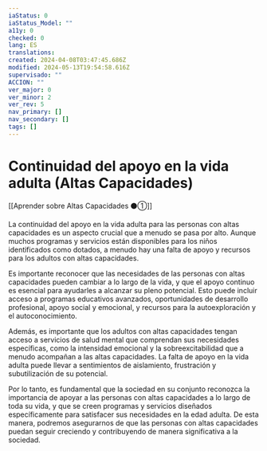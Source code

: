 ```yaml
---
iaStatus: 0
iaStatus_Model: ""
a11y: 0
checked: 0
lang: ES
translations: 
created: 2024-04-08T03:47:45.686Z
modified: 2024-05-13T19:54:58.616Z
supervisado: ""
ACCION: ""
ver_major: 0
ver_minor: 2
ver_rev: 5
nav_primary: []
nav_secondary: []
tags: []
---
```

# Continuidad del apoyo en la vida adulta (Altas Capacidades)

[[Aprender sobre Altas Capacidades ⚫①]]

La continuidad del apoyo en la vida adulta para las personas con altas capacidades es un aspecto crucial que a menudo se pasa por alto. Aunque muchos programas y servicios están disponibles para los niños identificados como dotados, a menudo hay una falta de apoyo y recursos para los adultos con altas capacidades.

Es importante reconocer que las necesidades de las personas con altas capacidades pueden cambiar a lo largo de la vida, y que el apoyo continuo es esencial para ayudarles a alcanzar su pleno potencial. Esto puede incluir acceso a programas educativos avanzados, oportunidades de desarrollo profesional, apoyo social y emocional, y recursos para la autoexploración y el autoconocimiento.

Además, es importante que los adultos con altas capacidades tengan acceso a servicios de salud mental que comprendan sus necesidades específicas, como la intensidad emocional y la sobreexcitabilidad que a menudo acompañan a las altas capacidades. La falta de apoyo en la vida adulta puede llevar a sentimientos de aislamiento, frustración y subutilización de su potencial.

Por lo tanto, es fundamental que la sociedad en su conjunto reconozca la importancia de apoyar a las personas con altas capacidades a lo largo de toda su vida, y que se creen programas y servicios diseñados específicamente para satisfacer sus necesidades en la edad adulta. De esta manera, podremos asegurarnos de que las personas con altas capacidades puedan seguir creciendo y contribuyendo de manera significativa a la sociedad.
